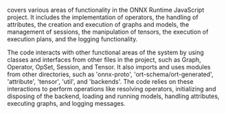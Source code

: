 covers various areas of functionality in the ONNX Runtime JavaScript project. It includes the implementation of operators, the handling of attributes, the creation and execution of graphs and models, the management of sessions, the manipulation of tensors, the execution of execution plans, and the logging functionality. 

The code interacts with other functional areas of the system by using classes and interfaces from other files in the project, such as Graph, Operator, OpSet, Session, and Tensor. It also imports and uses modules from other directories, such as 'onnx-proto', 'ort-schema/ort-generated', 'attribute', 'tensor', 'util', and 'backends'. The code relies on these interactions to perform operations like resolving operators, initializing and disposing of the backend, loading and running models, handling attributes, executing graphs, and logging messages.